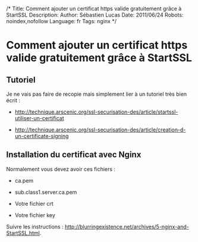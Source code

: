 /*
Title: Comment ajouter un certificat https valide gratuitement grâce à StartSSL
Description: 
Author: Sébastien Lucas
Date: 2011/06/24
Robots: noindex,nofollow
Language: fr
Tags: nginx
*/
# Comment ajouter un certificat https valide gratuitement grâce à StartSSL

## Tutoriel
Je ne vais pas faire de recopie mais simplement lier à un tutoriel très bien écrit :

*	http://technique.arscenic.org/ssl-securisation-des/article/startssl-utiliser-un-certificat

*	http://technique.arscenic.org/ssl-securisation-des/article/creation-d-un-certificate-signing
## Installation du certificat avec Nginx

Normalement vous devez avoir ces fichiers :

*	ca.pem

*	sub.class1.server.ca.pem

*	Votre fichier crt

*	Votre fichier key

Suivre les instructions : http://blurringexistence.net/archives/5-nginx-and-StartSSL.html.






